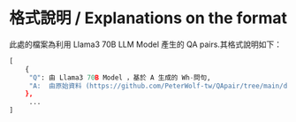 # 格式說明 / Explanations on the format

此處的檔案為利用 Llama3 70B LLM Model 產生的 QA pairs.其格式說明如下：

```python
[
    {
     "Q": 由 Llama3 70B Model ，基於 A 生成的 Wh-問句,
     "A:  由原始資料 (https://github.com/PeterWolf-tw/QApair/tree/main/data) 經前處理後產生的直述句。
    },
     ...
]
```
